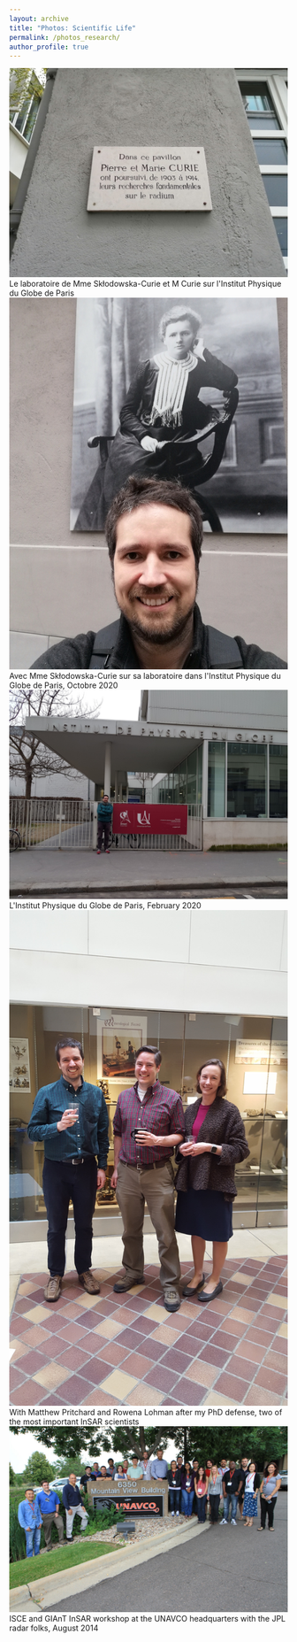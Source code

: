 ```yaml
---
layout: archive
title: "Photos: Scientific Life"
permalink: /photos_research/
author_profile: true
---
```




<img style="float: center;" src="/images/IMG_20201028_155825.jpg">
Le laboratoire de Mme Skłodowska-Curie et M Curie sur l'Institut Physique du Globe de Paris
<img style="float: center;" src="/images/IMG_20201028_160127.jpg">
Avec Mme Skłodowska-Curie sur sa laboratoire dans l'Institut Physique du Globe de Paris, Octobre 2020
<img style="float: center;" src="/images/20200222_174141.jpg">
L'Institut Physique du Globe de Paris, February 2020
<img style="float: center;" src="/images/20180326_143901.jpg">
With Matthew Pritchard and Rowena Lohman after my PhD defense, two of the most important InSAR scientists
<img style="float: center;" src="/images/unavco2014.jpg">
ISCE and GIAnT InSAR workshop at the UNAVCO headquarters with the JPL radar folks, August 2014 


